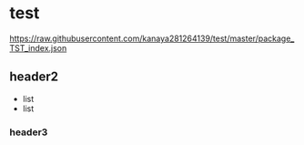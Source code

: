 # test
https://raw.githubusercontent.com/kanaya281264139/test/master/package_TST_index.json
## header2

* list
* list

### header3
